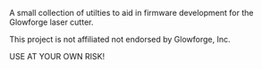 A small collection of utilties to aid in firmware development for the Glowforge laser cutter.

This project is not affiliated not endorsed by Glowforge, Inc.  

USE AT YOUR OWN RISK!
